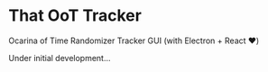 # That OoT Tracker

Ocarina of Time Randomizer Tracker GUI (with Electron + React ❤️)

Under initial development...
